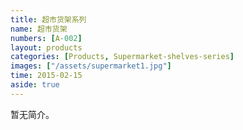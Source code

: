 ```yaml
---
title: 超市货架系列
name: 超市货架
numbers: [A-002]
layout: products
categories: [Products, Supermarket-shelves-series]
images: ["/assets/supermarket1.jpg"]
time: 2015-02-15
aside: true
---
```


暂无简介。

